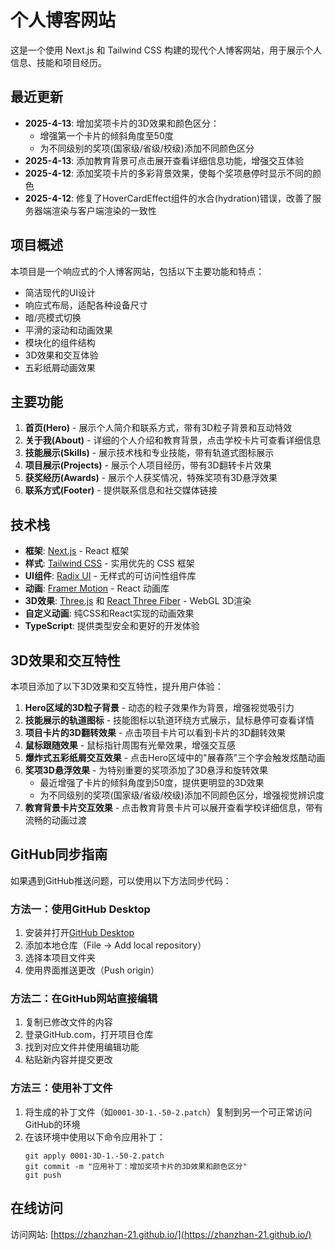 # 个人博客网站

这是一个使用 Next.js 和 Tailwind CSS 构建的现代个人博客网站，用于展示个人信息、技能和项目经历。

## 最近更新

- **2025-4-13**: 增加奖项卡片的3D效果和颜色区分：
  - 增强第一个卡片的倾斜角度至50度
  - 为不同级别的奖项(国家级/省级/校级)添加不同颜色区分
- **2025-4-13**: 添加教育背景可点击展开查看详细信息功能，增强交互体验
- **2025-4-12**: 添加奖项卡片的多彩背景效果，使每个奖项悬停时显示不同的颜色
- **2025-4-12**: 修复了HoverCardEffect组件的水合(hydration)错误，改善了服务器端渲染与客户端渲染的一致性

## 项目概述

本项目是一个响应式的个人博客网站，包括以下主要功能和特点：

- 简洁现代的UI设计
- 响应式布局，适配各种设备尺寸
- 暗/亮模式切换
- 平滑的滚动和动画效果
- 模块化的组件结构
- 3D效果和交互体验
- 五彩纸屑动画效果

## 主要功能

1. **首页(Hero)** - 展示个人简介和联系方式，带有3D粒子背景和互动特效
2. **关于我(About)** - 详细的个人介绍和教育背景，点击学校卡片可查看详细信息
3. **技能展示(Skills)** - 展示技术栈和专业技能，带有轨道式图标展示
4. **项目展示(Projects)** - 展示个人项目经历，带有3D翻转卡片效果
5. **获奖经历(Awards)** - 展示个人获奖情况，特殊奖项有3D悬浮效果
6. **联系方式(Footer)** - 提供联系信息和社交媒体链接

## 技术栈

- **框架**: [Next.js](https://nextjs.org/) - React 框架
- **样式**: [Tailwind CSS](https://tailwindcss.com/) - 实用优先的 CSS 框架
- **UI组件**: [Radix UI](https://www.radix-ui.com/) - 无样式的可访问性组件库
- **动画**: [Framer Motion](https://www.framer.com/motion/) - React 动画库
- **3D效果**: [Three.js](https://threejs.org/) 和 [React Three Fiber](https://docs.pmnd.rs/react-three-fiber) - WebGL 3D渲染
- **自定义动画**: 纯CSS和React实现的动画效果
- **TypeScript**: 提供类型安全和更好的开发体验

## 3D效果和交互特性

本项目添加了以下3D效果和交互特性，提升用户体验：

1. **Hero区域的3D粒子背景** - 动态的粒子效果作为背景，增强视觉吸引力
2. **技能展示的轨道图标** - 技能图标以轨道环绕方式展示，鼠标悬停可查看详情
3. **项目卡片的3D翻转效果** - 点击项目卡片可以看到卡片的3D翻转效果
4. **鼠标跟随效果** - 鼠标指针周围有光晕效果，增强交互感
5. **爆炸式五彩纸屑交互效果** - 点击Hero区域中的"展春燕"三个字会触发炫酷动画
6. **奖项3D悬浮效果** - 为特别重要的奖项添加了3D悬浮和旋转效果
   - 最近增强了卡片的倾斜角度到50度，提供更明显的3D效果
   - 为不同级别的奖项(国家级/省级/校级)添加不同颜色区分，增强视觉辨识度
7. **教育背景卡片交互效果** - 点击教育背景卡片可以展开查看学校详细信息，带有流畅的动画过渡

## GitHub同步指南

如果遇到GitHub推送问题，可以使用以下方法同步代码：

### 方法一：使用GitHub Desktop
1. 安装并打开[GitHub Desktop](https://desktop.github.com/)
2. 添加本地仓库（File -> Add local repository）
3. 选择本项目文件夹
4. 使用界面推送更改（Push origin）

### 方法二：在GitHub网站直接编辑
1. 复制已修改文件的内容
2. 登录GitHub.com，打开项目仓库
3. 找到对应文件并使用编辑功能
4. 粘贴新内容并提交更改

### 方法三：使用补丁文件
1. 将生成的补丁文件（如`0001-3D-1.-50-2.patch`）复制到另一个可正常访问GitHub的环境
2. 在该环境中使用以下命令应用补丁：
   ```
   git apply 0001-3D-1.-50-2.patch
   git commit -m "应用补丁：增加奖项卡片的3D效果和颜色区分"
   git push
   ```

## 在线访问

访问网站: [https://zhanzhan-21.github.io/](https://zhanzhan-21.github.io/)

